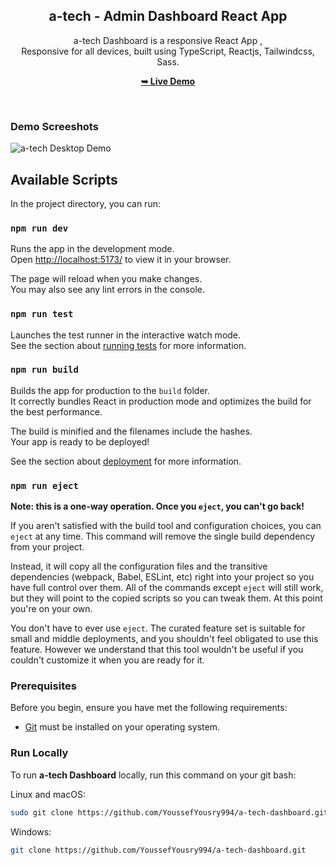 <div align="center">
  <h2 align="center">a-tech - Admin Dashboard React App</h2>

a-tech Dashboard is a responsive React App , <br />Responsive for all devices, built using TypeScript, Reactjs, Tailwindcss, Sass.

<a href="https://youssefyousry994.github.io/tourist-master/"><strong>➥ Live Demo</strong></a>

</div>

<br />

### Demo Screeshots

![a-tech Desktop Demo](./readme-images/desktop.png "Desktop Demo")


## Available Scripts

In the project directory, you can run:

### `npm run dev`

Runs the app in the development mode.\
Open [http://localhost:5173/](http://localhost:5173/) to view it in your browser.

The page will reload when you make changes.\
You may also see any lint errors in the console.

### `npm run test`

Launches the test runner in the interactive watch mode.\
See the section about [running tests](https://facebook.github.io/create-react-app/docs/running-tests) for more information.

### `npm run build`

Builds the app for production to the `build` folder.\
It correctly bundles React in production mode and optimizes the build for the best performance.

The build is minified and the filenames include the hashes.\
Your app is ready to be deployed!

See the section about [deployment](https://facebook.github.io/create-react-app/docs/deployment) for more information.

### `npm run eject`

**Note: this is a one-way operation. Once you `eject`, you can't go back!**

If you aren't satisfied with the build tool and configuration choices, you can `eject` at any time. This command will remove the single build dependency from your project.

Instead, it will copy all the configuration files and the transitive dependencies (webpack, Babel, ESLint, etc) right into your project so you have full control over them. All of the commands except `eject` will still work, but they will point to the copied scripts so you can tweak them. At this point you're on your own.

You don't have to ever use `eject`. The curated feature set is suitable for small and middle deployments, and you shouldn't feel obligated to use this feature. However we understand that this tool wouldn't be useful if you couldn't customize it when you are ready for it.




### Prerequisites

Before you begin, ensure you have met the following requirements:

- [Git](https://git-scm.com/downloads "Download Git") must be installed on your operating system.

### Run Locally

To run **a-tech Dashboard** locally, run this command on your git bash:

Linux and macOS:

```bash
sudo git clone https://github.com/YoussefYousry994/a-tech-dashboard.git
```

Windows:

```bash
git clone https://github.com/YoussefYousry994/a-tech-dashboard.git
```
